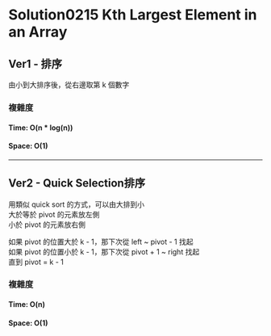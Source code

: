 # Solution0215 Kth Largest Element in an Array

## Ver1 - 排序

由小到大排序後，從右邊取第 k 個數字

### 複雜度

#### Time: O(n * log(n))

#### Space: O(1)

---

## Ver2 - Quick Selection排序

用類似 quick sort 的方式，可以由大排到小  
大於等於 pivot 的元素放左側  
小於 pivot 的元素放右側  

如果 pivot 的位置大於 k - 1，那下次從 left ~ pivot - 1 找起  
如果 pivot 的位置小於 k - 1，那下次從 pivot + 1 ~ right 找起  
直到 pivot = k - 1

### 複雜度

#### Time: O(n)

#### Space: O(1)